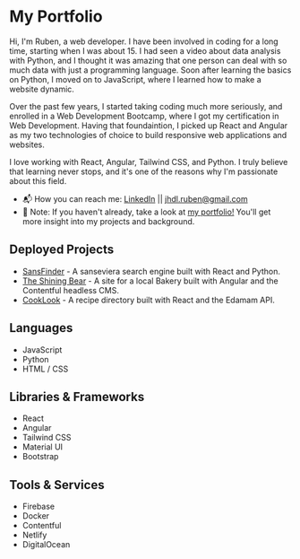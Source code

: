 # My Portfolio

Hi, I'm Ruben, a web developer. I have been involved in coding for a long time, starting when I was about 15. I had seen a video about data analysis with Python, and I thought it was amazing that one person can deal with so much data with just a programming language. Soon after learning the basics on Python, I moved on to JavaScript, where I learned how to make a website dynamic.

Over the past few years, I started taking coding much more seriously, and enrolled in a Web Development Bootcamp, where I got my certification in Web Development. Having that foundaintion, I picked up React and Angular as my two technologies of choice to build responsive web applications and websites.

I love working with React, Angular, Tailwind CSS, and Python. I truly believe that learning never stops, and it's one of the reasons why I'm passionate about this field.

* 📬 How you can reach me: [LinkedIn](https://www.linkedin.com/in/ruben-henriquez/) || jhdl.ruben@gmail.com
* 📌 Note: If you haven't already, take a look at [my portfolio!](rubenhenriquez.com) You'll get more insight into my projects and background.

## Deployed Projects
* [SansFinder](sansfinder.com) - A sanseviera search engine built with React and Python.
* [The Shining Bear](theshiningbear.netlify.app) - A site for a local Bakery built with Angular and the Contentful headless CMS.
* [CookLook](cooklook.netlify.app) - A recipe directory built with React and the Edamam API.

## Languages
* JavaScript
* Python
* HTML / CSS
## Libraries & Frameworks
* React
* Angular
* Tailwind CSS
* Material UI
* Bootstrap
## Tools & Services
* Firebase
* Docker
* Contentful
* Netlify
* DigitalOcean